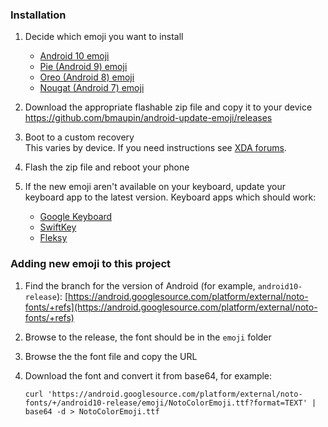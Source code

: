 ### Installation

1. Decide which emoji you want to install
    - [Android 10 emoji](https://emojipedia.org/google/android-10.0/new/)
    - [Pie (Android 9) emoji](https://emojipedia.org/google/android-9.0/new/)
    - [Oreo (Android 8) emoji](https://emojipedia.org/google/android-8.0/new/)
    - [Nougat (Android 7) emoji](https://emojipedia.org/google/android-7.0/new/)

2. Download the appropriate flashable zip file and copy it to your device  
  https://github.com/bmaupin/android-update-emoji/releases

3. Boot to a custom recovery  
  This varies by device. If you need instructions see [XDA forums](https://forum.xda-developers.com/).

4. Flash the zip file and reboot your phone

5. If the new emoji aren't available on your keyboard, update your keyboard app to the latest version. Keyboard apps which should work:
    - [Google Keyboard](https://play.google.com/store/apps/details?id=com.google.android.inputmethod.latin)
    - [SwiftKey](https://play.google.com/store/apps/details?id=com.touchtype.swiftkey)
    - [Fleksy](https://play.google.com/store/apps/details?id=com.syntellia.fleksy.keyboard)


### Adding new emoji to this project

1. Find the branch for the version of Android (for example, `android10-release`):
    [https://android.googlesource.com/platform/external/noto-fonts/+refs](https://android.googlesource.com/platform/external/noto-fonts/+refs)

1. Browse to the release, the font should be in the `emoji` folder

1. Browse the the font file and copy the URL

1. Download the font and convert it from base64, for example:

    ```
    curl 'https://android.googlesource.com/platform/external/noto-fonts/+/android10-release/emoji/NotoColorEmoji.ttf?format=TEXT' | base64 -d > NotoColorEmoji.ttf
    ```
